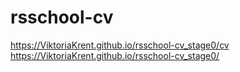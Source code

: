 # rsschool-cv
https://ViktoriaKrent.github.io/rsschool-cv_stage0/cv
https://ViktoriaKrent.github.io/rsschool-cv_stage0/
